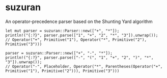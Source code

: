 # suzuran

An operator-precedence parser based on the Shunting Yard algorithm

```
let mut parser = suzuran::Parser::new(["+", "*"]);
println!("{:?}", parser.parse(["1", "+", "2", "*", "3"]).unwrap());
// Operator("+", Primitive("1"), Operator("*", Primitive("2"), Primitive("3")))

parser = suzuran::Parser::new(["+", "-", "*"]);
println!("{:?}", parser.parse(["-", "(", "1", "+", "2", ")", "*", "3"]).unwrap());
// Operator("-", Placeholder, Operator("*", Parentheses(Operator("+", Primitive("1"), Primitive("2"))), Primitive("3")))
```
